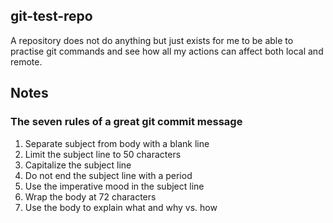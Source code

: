 git-test-repo
-------------

A repository does not do anything but just exists for me to be able to practise
git commands and see how all my actions can affect both local and remote.

Notes
-----

### The seven rules of a great git commit message

1. Separate subject from body with a blank line
2. Limit the subject line to 50 characters
3. Capitalize the subject line
4. Do not end the subject line with a period
5. Use the imperative mood in the subject line
6. Wrap the body at 72 characters
7. Use the body to explain what and why vs. how


